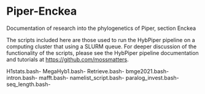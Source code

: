 # Piper-Enckea
Documentation of research into the phylogenetics of Piper, section Enckea

The scripts included here are those used to run the HybPiper pipeline on a computing cluster that using a SLURM queue.  For deeper discussion of the functionality of the scripts, please see the HybPiper pipeline documentation and tutorials at https://github.com/mossmatters.

H1stats.bash- 
MegaHyb1.bash-
Retrieve.bash-
bmge2021.bash-
intron.bash-
mafft.bash-
namelist_script.bash-
paralog_invest.bash-
seq_length.bash-

